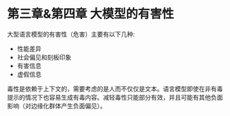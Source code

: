 # 第三章&第四章 大模型的有害性

大型语言模型的有害性（危害）主要有以下几种:
- 性能差异
- 社会偏见和刻板印象
- 有害信息
- 虚假信息

毒性是依赖于上下文的，需要考虑的是人而不仅仅是文本。语言模型即使在非有毒提示的情况下也容易生成有毒内容。减轻毒性只能部分有效，并且可能有其他负面影响（对边缘化群体产生负面偏见）。